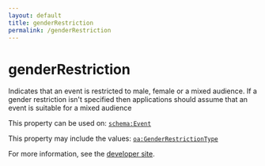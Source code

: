 ```yaml
---
layout: default
title: genderRestriction
permalink: /genderRestriction
---
```


# genderRestriction
Indicates that an event is restricted to male, female or a mixed audience. If a gender restriction isn't specified then applications should assume that an event is suitable for a mixed audience

This property can be used on: [`schema:Event`](https://schema.org/Event)

This property may include the values: [`oa:GenderRestrictionType`](https://openactive.io/GenderRestrictionType)

For more information, see the [developer site](https://developer.openactive.io/data-model/types/).